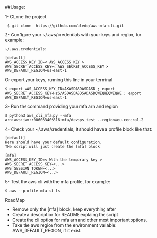 ##Usage:

1- CLone the project
```
 $ git clone  https://github.com/pledo/aws-mfa-cli.git
```

2-  Configure your ~/.aws/credentials with your keys and region, for example:
```
~/.aws.credentials:

[default]
AWS_ACCESS_KEY_ID=< AWS_ACCESS_KEY >
AWS_SECRET_ACCESS_KEY=< AWS_SECRET_ACCESS_KEY >
AWS_DEFAULT_REGION=us-east-1
```
Or export your keys, running this line in your terminal

```
$ export AWS_ACCESS_KEY_ID=AKASDASDASDASD ; export AWS_SECRET_ACCESS_KEY=HzS/ASDASDASDSADASDQWEQWEQWEQWE ; export AWS_DEFAULT_REGION=us-east-1
```

3- Run the command providing your mfa arn and region

```
$ python3 aws_cli_mfa.py --mfa arn:aws:iam::006033402816:mfa/devops_test --region=eu-central-2
```

4- Check your ~/.aws/credentials, It should have a profile block like that:
```
[default]
Here should have your default configuration.
THe script will just create the [mfa] block

[mfa]
AWS_ACCESS_KEY_ID=< With the temporary key >
AWS_SECRET_ACCESS_KEY=<...>
AWS_SESSION_TOKEN=<...>
AWS_DEFAULT_REGION=<...>
```

5- Test the aws cli with the mfa profile, for example:

```
$ aws --profile mfa s3 ls
```

RoadMap

- Remove only the [mfa] block, keep everything after
- Create a description for README explaing the script
- Create the cli option for mfa arn and other most important options.
- Take the aws region from the environment variable: AWS_DEFAULT_REGION, if it exist.
